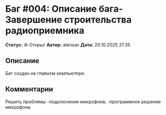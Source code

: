 # Баг #004: Описание бага- Завершение строительства радиоприемника

**Статус:** ⚙️ Открыт
**Автор:** alensav
**Дата:** 20.10.2025 21:35

## Описание
Баг создан на главном компьютере.

## Комментарии
  Решить проблемы
-подключения микрофона;
-программное решение микрофона

